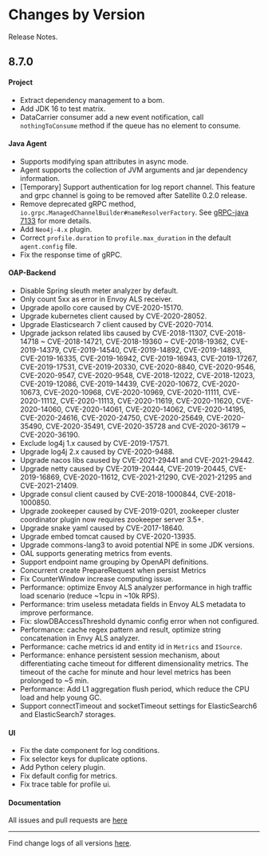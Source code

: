 Changes by Version
==================
Release Notes.

8.7.0
------------------

#### Project

* Extract dependency management to a bom.
* Add JDK 16 to test matrix.
* DataCarrier consumer add a new event notification, call `nothingToConsume` method if the queue has no element to
  consume.

#### Java Agent

* Supports modifying span attributes in async mode.
* Agent supports the collection of JVM arguments and jar dependency information.
* [Temporary] Support authentication for log report channel. This feature and grpc channel is going to be removed after
  Satellite 0.2.0 release.
* Remove deprecated gRPC method, `io.grpc.ManagedChannelBuilder#nameResolverFactory`.
  See [gRPC-java 7133](https://github.com/grpc/grpc-java/issues/7133) for more details.
* Add `Neo4j-4.x` plugin.
* Correct `profile.duration` to `profile.max_duration` in the default `agent.config` file.
* Fix the response time of gRPC.

#### OAP-Backend

* Disable Spring sleuth meter analyzer by default.
* Only count 5xx as error in Envoy ALS receiver.
* Upgrade apollo core caused by CVE-2020-15170.
* Upgrade kubernetes client caused by CVE-2020-28052.
* Upgrade Elasticsearch 7 client caused by CVE-2020-7014.
* Upgrade jackson related libs caused by CVE-2018-11307, CVE-2018-14718 ~ CVE-2018-14721, CVE-2018-19360 ~
  CVE-2018-19362, CVE-2019-14379, CVE-2019-14540, CVE-2019-14892, CVE-2019-14893, CVE-2019-16335, CVE-2019-16942,
  CVE-2019-16943, CVE-2019-17267, CVE-2019-17531, CVE-2019-20330, CVE-2020-8840, CVE-2020-9546, CVE-2020-9547,
  CVE-2020-9548, CVE-2018-12022, CVE-2018-12023, CVE-2019-12086, CVE-2019-14439, CVE-2020-10672, CVE-2020-10673,
  CVE-2020-10968, CVE-2020-10969, CVE-2020-11111, CVE-2020-11112, CVE-2020-11113, CVE-2020-11619, CVE-2020-11620,
  CVE-2020-14060, CVE-2020-14061, CVE-2020-14062, CVE-2020-14195, CVE-2020-24616, CVE-2020-24750, CVE-2020-25649,
  CVE-2020-35490, CVE-2020-35491, CVE-2020-35728 and CVE-2020-36179 ~ CVE-2020-36190.
* Exclude log4j 1.x caused by CVE-2019-17571.
* Upgrade log4j 2.x caused by CVE-2020-9488.
* Upgrade nacos libs caused by CVE-2021-29441 and CVE-2021-29442.
* Upgrade netty caused by CVE-2019-20444, CVE-2019-20445, CVE-2019-16869, CVE-2020-11612, CVE-2021-21290, CVE-2021-21295
  and CVE-2021-21409.
* Upgrade consul client caused by CVE-2018-1000844, CVE-2018-1000850.
* Upgrade zookeeper caused by CVE-2019-0201, zookeeper cluster coordinator plugin now requires zookeeper server 3.5+.
* Upgrade snake yaml caused by CVE-2017-18640.
* Upgrade embed tomcat caused by CVE-2020-13935.
* Upgrade commons-lang3 to avoid potential NPE in some JDK versions.
* OAL supports generating metrics from events.
* Support endpoint name grouping by OpenAPI definitions.
* Concurrent create PrepareRequest when persist Metrics
* Fix CounterWindow increase computing issue.
* Performance: optimize Envoy ALS analyzer performance in high traffic load scenario (reduce ~1cpu in ~10k RPS).
* Performance: trim useless metadata fields in Envoy ALS metadata to improve performance.
* Fix: slowDBAccessThreshold dynamic config error when not configured.
* Performance: cache regex pattern and result, optimize string concatenation in Envy ALS analyzer.
* Performance: cache metrics id and entity id in `Metrics` and `ISource`.
* Performance: enhance persistent session mechanism, about differentiating cache timeout for different dimensionality
  metrics. The timeout of the cache for minute and hour level metrics has been prolonged to ~5 min.
* Performance: Add L1 aggregation flush period, which reduce the CPU load and help young GC.
* Support connectTimeout and socketTimeout settings for ElasticSearch6 and ElasticSearch7 storages.

#### UI

* Fix the date component for log conditions.
* Fix selector keys for duplicate options.
* Add Python celery plugin.
* Fix default config for metrics.
* Fix trace table for profile ui.

#### Documentation

All issues and pull requests are [here](https://github.com/apache/skywalking/milestone/90?closed=1)

------------------
Find change logs of all versions [here](changes).
